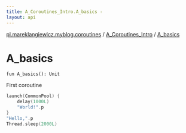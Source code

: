 ```yaml
---
title: A_Coroutines_Intro.A_basics - 
layout: api
---
```


<div class='api-docs-breadcrumbs'><a href="../index.html">pl.mareklangiewicz.myblog.coroutines</a> / <a href="index.html">A_Coroutines_Intro</a> / <a href=".">A_basics</a></div>

# A_basics

<div class="signature"><code><span class="keyword">fun </span><span class="identifier">A_basics</span><span class="symbol">(</span><span class="symbol">)</span><span class="symbol">: </span><span class="identifier">Unit</span></code></div>

First coroutine

``` kotlin
launch(CommonPool) {
    delay(1000L)
    "World!".p
}
"Hello,".p
Thread.sleep(2000L)
```

